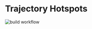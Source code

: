 # Trajectory Hotspots

![build workflow](https://github.com/NHLStenden-ISAL/Trajectory_Hotspots/actions/workflows/build_and_test_x64.yml/badge.svg)
